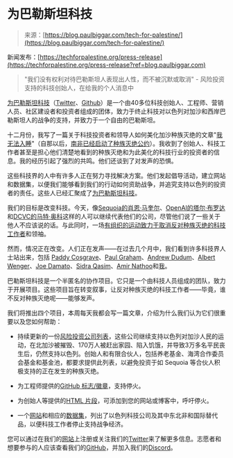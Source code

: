 <!--yml

category: 未分类

date: 2024-05-27 14:25:43

-->

# 为巴勒斯坦科技

> 来源：[https://blog.paulbiggar.com/tech-for-palestine/](https://blog.paulbiggar.com/tech-for-palestine/)

新闻发布：[https://techforpalestine.org/press-release](https://techforpalestine.org/press-release?ref=blog.paulbiggar.com)

> "我们没有权利对待巴勒斯坦人表现出人性，而不被沉默或取消" - 风险投资支持的科技创始人，在给我的个人消息中

[为巴勒斯坦科技](https://techforpalestine.org/?ref=blog.paulbiggar.com)（[Twitter](https://twitter.com/tech4palestine?ref=blog.paulbiggar.com)、[Github](https://github.com/techforpalestine?ref=blog.paulbiggar.com)）是一个由40多位科技创始人、工程师、营销人员、社区建设者和投资者组成的团体，致力于终止科技对以色列对加沙和西岸巴勒斯坦人的战争的支持，并致力于一个自由的巴勒斯坦。

十二月份，我写了一篇关于科技投资者和领导人如何美化加沙种族灭绝的文章"[我无法入睡](https://blog.paulbiggar.com/i-cant-sleep/)"（自那以后，[南非已经启动了种族灭绝公约](https://www.icj-cij.org/sites/default/files/case-related/192/192-20231228-app-01-00-en.pdf?ref=blog.paulbiggar.com)）。我收到了创始人、科技工作者甚至是担心他们清楚地看到的种族灭绝和为此美化的科技行业的投资者的信息。我的经历引起了强烈的共鸣。他们还谈到了对发声的恐惧。

这些科技界的人中有许多人正在努力寻找解决方案。他们发起倡导活动，建立网站和数据集，以便我们能够看到我们的行动如何资助战争，并追究支持以色列的投资者的责任。这些人已经汇聚成了[为巴勒斯坦科技](https://techforpalestine.org/?ref=blog.paulbiggar.com)。

我们的目标是改变科技。今天，像[Sequoia的肖恩·马奎尔](https://genocide.vc/meet-shaun-maguire/?ref=blog.paulbiggar.com)、[OpenAI的塔尔·布罗达](https://www.ipetitions.com/petition/fire-tal-broda-immediately?ref=blog.paulbiggar.com)和[DCVC的马特·奥科](https://genocide.vc/matt-ocko-of-dcvc-believes-palestinians-are-sub-human/?ref=blog.paulbiggar.com)这样的人可以继续代表他们的公司，尽管他们说了一些关于他人不应该说的话。与此同时，一场[有组织的运动致力于取消反对种族灭绝的科技工作者](https://www.leefang.com/p/inside-the-pro-israel-information?ref=blog.paulbiggar.com)和领袖。

然而，情况正在改变。人们正在发声——在过去几个月中，我们看到许多科技界人士站出来，包括 [Paddy Cosgrave](https://twitter.com/paddycosgrave/status/1713964519884513446?lang=en&ref=blog.paulbiggar.com)、[Paul Graham](https://twitter.com/paulg/status/1741952950916808987?ref=blog.paulbiggar.com)、[Andrew Dudum](https://medium.com/@andrew.dudum/in-pursuit-for-peace-our-leaders-need-to-embrace-nuance-1a5682a1372d?ref=blog.paulbiggar.com)、[Albert Wenger](https://continuations.com/post/732639501354172417/israelgaza?ref=blog.paulbiggar.com)、[Joe Damato](https://blog.dama.to/why-do-you-care-about-palestine/?ref=blog.paulbiggar.com)、[Sidra Qasim](https://twitter.com/sidraqasim/status/1723458301352919544?ref=blog.paulbiggar.com)、[Amir Nathoo](https://www.linkedin.com/feed/update/urn:li:activity:7147965379124879360/?ref=blog.paulbiggar.com)和[我](https://blog.paulbiggar.com/i-cant-sleep/)。

巴勒斯坦科技是一个半匿名的协作项目。它只是一个由科技人员组成的团队，致力于开展项目。这些项目旨在转变叙事，让反对种族灭绝的科技工作者——毕竟，谁不反对种族灭绝呢——能够发声。

我们将推出四个项目，本周每天我都会写一篇文章，介绍为什么我们认为它们很重要以及您如何帮助：

+   持续更新的一份[风险投资公司列表](https://github.com/TechForPalestine/antipalestinian-vc-funds?ref=blog.paulbiggar.com)，这些公司继续支持以色列对加沙人民的运动，在北加沙被摧毁、170万人被赶出家园、陷入饥饿，并导致3万多名平民丧生后，仍然支持以色列。创始人和有限合伙人，包括养老基金、海湾合作委员会基金和基金池，都要求提供此列表，以避免投资于如 Sequoia 等合伙人积极支持的正在发生的种族灭绝。

+   为工程师提供的[GitHub 标志/徽章](https://github.com/techforpalestine/badges?ref=blog.paulbiggar.com)，支持停火。

+   为创始人等提供的[HTML 片段](https://github.com/techforpalestine/palestine-banner?ref=blog.paulbiggar.com)，可添加到您的网站或博客中，呼吁停火。

+   一个[网站](https://israelitechalternatives.com/?ref=blog.paulbiggar.com)和相应的[数据集](https://github.com/TechForPalestine/boycott-israeli-tech-companies-dataset?ref=blog.paulbiggar.com)，列出了以色列科技公司及其中东北非和国际替代品，以便科技工作者停止支持战争经济。

您可以通过在我们的[网站](https://techforpalestine.org/?ref=blog.paulbiggar.com)上注册或关注我们的[Twitter](https://twitter.com/tech4palestine?ref=blog.paulbiggar.com)来了解更多信息。志愿者和想要参与的人应该查看我们的[GitHub](https://github.com/techforpalestine?ref=blog.paulbiggar.com)，并加入我们的[Discord](https://techforpalestine.org/discord-invite?ref=blog.paulbiggar.com)。
